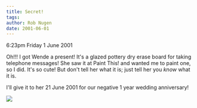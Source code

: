 ```yaml
---
title: Secret!
tags: 
author: Rob Nugen
date: 2001-06-01
---
```


<p class=date>6:23pm Friday 1 June 2001</p>

<p>Oh!!!  I got Wende a present!  It's a glazed
pottery dry erase board for taking telephone messages!
 She saw it at Paint This! and wanted me to paint one,
so I did.  It's so cute!  But don't tell her what it
is; just tell her you <em>know</em> what it is.</p>

<p>I'll give it to her 21 June 2001 for our negative 1
year wedding anniversary!</p>

<p><img src="/images/rob/wL-ROB.gif"/></p>
